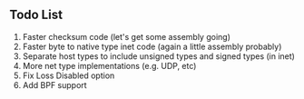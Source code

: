Todo List
---------
1. Faster checksum code (let's get some assembly going)
1. Faster byte to native type inet code (again a little assembly probably)
2. Separate host types to include unsigned types and signed types (in inet)
3. More net type implementations (e.g. UDP, etc)
4. Fix Loss Disabled option
5. Add BPF support